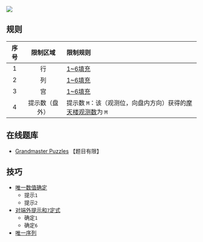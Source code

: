 ![](https://www.gmpuzzles.com/images/blog/GM-SkyscrapersEx.png)

## 规则
| 序号 | 限制区域 | 限制规则 |
| :---: | :---: | :--- |
| 1 | 行 | [1~6填充] |
| 2 | 列 | [1~6填充] |
| 3 | 宫 | [1~6填充] |
| 4 | 提示数（盘外） | 提示数 `M`：该（观测位，向盘内方向）获得的[摩天楼观测数]为 `M` |

## 在线题库
- [Grandmaster Puzzles](https://www.gmpuzzles.com/blog/skyscrapers-rules-and-info/) 【题目有限】


## 技巧
- [唯一数值确定](https://www.bilibili.com/read/cv10181180)
  - 提示`1`
  - 提示`2`
- [对端外提示和`7`定式](https://www.bilibili.com/read/cv10181180)
  - 确定`1`
  - 确定`6`
- [唯一序列](https://www.bilibili.com/read/cv10181180)

[1~6填充]: ../../../rules.md#1~6填充
[摩天楼观测数]: ../../../rules.md#摩天楼观测数
